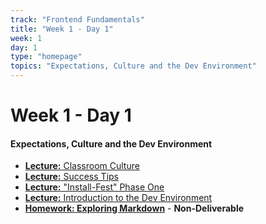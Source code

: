 ```yaml
---
track: "Frontend Fundamentals"
title: "Week 1 - Day 1"
week: 1
day: 1
type: "homepage"
topics: "Expectations, Culture and the Dev Environment"
---
```



# Week 1 - Day 1

#### Expectations, Culture and the Dev Environment
- [**Lecture:** Classroom Culture](/frontend-fundamentals/week-1/day-1/lecture-materials/classroom-culture/)
- [**Lecture:** Success Tips](/frontend-fundamentals/week-1/day-1/lecture-materials/success-tips/)
- [**Lecture:** "Install-Fest" Phase One](/frontend-fundamentals/week-1/day-1/lecture-materials/install-fest-phase-one/)
- [**Lecture:** Introduction to the Dev Environment](/frontend-fundamentals/week-1/day-1/lecture-materials/intro-to-dev-environment/)
- [**Homework: Exploring Markdown**](/frontend-fundamentals/week-1/day-1/labs/exploring-markdown/) - **Non-Deliverable**
